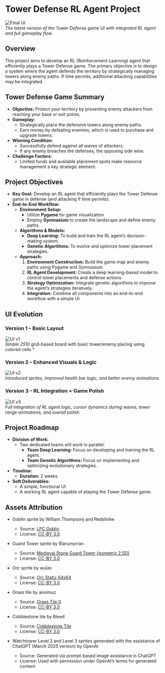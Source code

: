 # Tower Defense RL Agent Project

![Final UI](/assets/v3.gif)  
*The latest version of the Tower Defense game UI with integrated RL agent and full gameplay flow.*

## Overview

This project aims to develop an RL (Reinforcement Learning) agent that efficiently plays a Tower Defense game. The primary objective is to design a system where the agent defends the territory by strategically managing towers along enemy paths. If time permits, additional attacking capabilities may be integrated.

## Tower Defense Game Summary

- **Objective:** Protect your territory by preventing enemy attackers from reaching your base or exit points.
- **Gameplay:**  
  - Strategically place the defensive towers along enemy paths.
  - Earn money by defeating enemies, which is used to purchase and upgrade towers.
- **Winning Condition:**  
  - Successfully defend against all waves of attackers.
  - If any enemy breaches the defenses, the opposing side wins.
- **Challenge Factors:**  
  - Limited funds and available placement spots make resource management a key strategic element.

## Project Objectives

- **Key Goal:** Develop an RL agent that efficiently plays the Tower Defense game in defense (and attacking if time permits).
- **End-to-End Workflow:**  
  - **Environment Setup:**  
    - Utilize **Pygame** for game visualization.
    - Employ **Gymnasium** to create the landscape and define enemy paths.
  - **Algorithms & Models:**  
    - **Deep Learning:** To build and train the RL agent’s decision-making system.
    - **Genetic Algorithms:** To evolve and optimize tower placement strategies.
  - **Approach:**  
    1. **Environment Construction:** Build the game map and enemy paths using Pygame and Gymnasium.
    2. **RL Agent Development:** Create a deep learning-based model to control tower placements and defense actions.
    3. **Strategy Optimization:** Integrate genetic algorithms to improve the agent’s strategies iteratively.
    4. **Integration:** Combine all components into an end-to-end workflow with a simple UI.

## UI Evolution

### Version 1 – Basic Layout
![UI v1](/assets/v1.png)  
*Simple 25*10  grid-based board with basic tower/enemy placing using colored cells.*

### Version 2 – Enhanced Visuals & Logic
![UI v2](/assets/v2.gif)  
*Introduced sprites, improved health bar logic, and better enemy animations.*

### Version 3 – RL Integration + Game Polish
![UI v3](/assets/v3.gif)  
*Full integration of RL agent logic, cursor dynamics during waves, tower range animations, and overall polish.*

## Project Roadmap

- **Division of Work:**  
  - Two dedicated teams will work in parallel:
    - **Team Deep Learning:** Focus on developing and training the RL agent.
    - **Team Genetic Algorithms:** Focus on implementing and optimizing evolutionary strategies.
- **Timeline:**  
  - **Duration:** 2 weeks.
- **Soft Deliverables:**  
  - A simple, functional UI.
  - A working RL agent capable of playing the Tower Defense game.

## Assets Attribution

- Goblin sprite by William.Thompsonj and Redshrike  
  - Source: [LPC Goblin](https://opengameart.org/content/lpc-goblin)  
  - License: [CC-BY 3.0](https://creativecommons.org/licenses/by/3.0/)

- Guard Tower sprite by Blarumyrran  
  - Source: [Medieval Stone Guard Tower (isometric 2.5D)](https://opengameart.org/content/medieval-stone-guard-tower-isometric-25d)  
  - License: [CC-BY 3.0](https://creativecommons.org/licenses/by/3.0/)

- Orc sprite by wulax  
  - Source: [Orc Static 64x64](https://opengameart.org/content/orc-static-64x64)  
  - License: [CC-BY 3.0](https://creativecommons.org/licenses/by/3.0/)

- Grass tile by ansimuz  
  - Source: [Grass Tile 0](https://opengameart.org/content/grass-tile-0)  
  - License: [CC-BY 3.0](https://creativecommons.org/licenses/by/3.0/)

- Cobblestone tile by Bleed  
  - Source: [Cobblestone Tile](https://opengameart.org/content/cobblestone-tile)  
  - License: [CC-BY 3.0](https://creativecommons.org/licenses/by/3.0/)

- Watchtower Level 2 and Level 3 sprites generated with the assistance of ChatGPT (March 2025 version) by OpenAI  
  - Source: Generated via prompt-based image assistance in ChatGPT  
  - License: Used with permission under OpenAI’s terms for generated content
